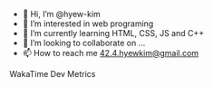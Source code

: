 - 👋 Hi, I’m @hyew-kim
- 👀 I’m interested in web programing
- 🌱 I’m currently learning HTML, CSS, JS and C++
- 💞️ I’m looking to collaborate on ...
- 📫 How to reach me 42.4.hyewkim@gmail.com

<!--START_SECTION:waka-->
<!--END_SECTION:waka-->
WakaTime Dev Metrics
